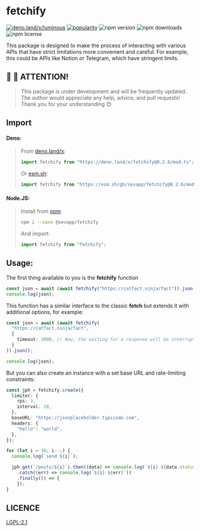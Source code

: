 # fetchify

[![deno.land/x/luminous](https://shield.deno.dev/x/fetchify)](https://deno.land/x/fetchify) [![popularity](https://deno.land/badge/fetchify/popularity)](https://deno.land/x/fetchify)
![npm version](https://img.shields.io/npm/v/@sevapp/fetchify) ![npm downloads](https://img.shields.io/npm/dt/@sevapp/fetchify) ![npm license](https://img.shields.io/npm/l/@sevapp/fetchify)


This package is designed to make the process of interacting with various APIs that have strict limitations more convenient and careful. For example, this could be APIs like Notion or Telegram, which have stringent limits.

## 👋 👋 ATTENTION!
> This package is under development and will be frequently updated. The author would appreciate any help, advice, and pull requests! Thank you for your understanding 😊

## Import

#### Deno:
> From [deno.land/x](https://deno.land/x/fetchify):
> ```ts
> import fetchify from "https://deno.land/x/fetchify@0.2.6/mod.ts";
> ```
> Or [esm.sh](esm.sh):
> ```ts
> import fetchify from "https://esm.sh/gh/sevapp/fetchify@0.2.6/mod.ts"
> ```

#### Node.JS:
> Install from [npm](https://www.npmjs.com/package/@sevapp/fetchify):
> ```bash
> npm i --save @sevapp/fetchify
> ``` 
> And import:
> ```ts
> import fetchify from "fetchify";
> ```

## Usage:
The first thing available to you is the **fetchify** function
```ts
const json = await (await fetchify("https://catfact.ninja/fact")).json();
console.log(json);
```

This function has a similar interface to the classic **fetch** but extends it with additional options, for example:
```ts
const json = await (await fetchify(
  "https://catfact.ninja/fact",
  {
    timeout: 1000, // Now, the waiting for a response will be interrupted after 1000 ms.
  }
)).json();

console.log(json);
```

But you can also create an instance with a set base URL and rate-limiting constraints:
```ts
const jph = fetchify.create({
  limiter: {
    rps: 3,
    interval: 10,
  },
  baseURL: "https://jsonplaceholder.typicode.com",
  headers: {
    "hello": "world",
  },
});

for (let i = 30; i--;) {
  console.log(`send ${i}`);

  jph.get(`/posts/${i}`).then((data) => console.log(`${i} ${data.status}`))
    .catch((err) => console.log(`${i} ${err}`))
    .finally(() => {
    });
}
```

## LICENCE

[LGPL-2.1](https://github.com/sevapp/fetchify/blob/main/LICENSE)
